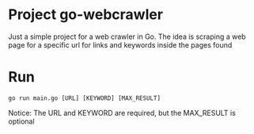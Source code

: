 # Project go-webcrawler
Just a simple project for a web crawler in Go. The idea is scraping a web page for a specific url for links and keywords inside the pages found 

# Run 
```
go run main.go [URL] [KEYWORD] [MAX_RESULT]
```
Notice: The URL and KEYWORD are required, but the MAX_RESULT is optional

